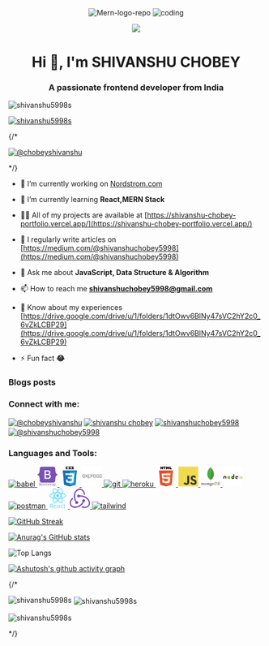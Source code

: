 <!-- # Shivanshu-Chobey-README -->

<!-- # Hey there :wave: -->

<div align="center" display="flex">
    <img width="50%" src="https://i.ibb.co/T1B2pf5/Mern-logo-repo.png" alt="Mern-logo-repo">
    <img align="" alt="coding" width="400" src="https://cdn.dribbble.com/users/926537/screenshots/4502924/media/18181eb39eec9784db256e246954adba.gif">
</div>

<p align="center">
    <a align="center" href="https://github.com/DenverCoder1/readme-typing-svg"><img
            src="https://readme-typing-svg.herokuapp.com?&font=IBM+Plex+Sans&color=5468FF&size=25&lines=Welcome+to+my+GitHub+Profile!;I'm+a+Full-Stack+web+developer." /></a>
</p>

<h1 align="center">Hi 👋, I'm SHIVANSHU CHOBEY</h1>
<h3 align="center">A passionate frontend developer from India</h3>

<p align="left"> <img src="https://komarev.com/ghpvc/?username=shivanshu5998s&label=Profile%20views&color=0e75b6&style=flat" alt="shivanshu5998s" /> </p>

<p align="left"> <a href="https://github.com/ryo-ma/github-profile-trophy"><img src="https://github-profile-trophy.vercel.app/?username=shivanshu5998s" alt="shivanshu5998s" /></a> </p>

{/* <p align="left"> <a href="https://twitter.com/@chobeyshivanshu" target="blank"><img src="https://img.shields.io/twitter/follow/@chobeyshivanshu?logo=twitter&style=for-the-badge" alt="@chobeyshivanshu" /></a> </p> */}

- 🔭 I’m currently working on [Nordstrom.com](https://github.com/Shivanshu5998s/Nordstrom-Website-Clone-)

- 🌱 I’m currently learning **React,MERN Stack**

- 👨‍💻 All of my projects are available at [https://shivanshu-chobey-portfolio.vercel.app/](https://shivanshu-chobey-portfolio.vercel.app/)

- 📝 I regularly write articles on [https://medium.com/@shivanshuchobey5998](https://medium.com/@shivanshuchobey5998)

- 💬 Ask me about **JavaScript, Data Structure & Algorithm**

- 📫 How to reach me **shivanshuchobey5998@gmail.com**

- 📄 Know about my experiences [https://drive.google.com/drive/u/1/folders/1dtOwv6BlNy47sVC2hY2c0_6vZkLCBP29](https://drive.google.com/drive/u/1/folders/1dtOwv6BlNy47sVC2hY2c0_6vZkLCBP29)

- ⚡ Fun fact **😂**

### Blogs posts
<!-- BLOG-POST-LIST:START -->
<!-- BLOG-POST-LIST:END -->

<h3 align="left">Connect with me:</h3>
<p align="left">
<a href="https://twitter.com/@chobeyshivanshu" target="blank"><img align="center" src="https://raw.githubusercontent.com/rahuldkjain/github-profile-readme-generator/master/src/images/icons/Social/twitter.svg" alt="@chobeyshivanshu" height="30" width="40" /></a>
<a href="https://www.linkedin.com/in/shivanshu5998/" target="blank"><img align="center" src="https://raw.githubusercontent.com/rahuldkjain/github-profile-readme-generator/master/src/images/icons/Social/linked-in-alt.svg" alt="shivanshu chobey" height="30" width="40" /></a>
<a href="https://codesandbox.com/shivanshuchobey5998" target="blank"><img align="center" src="https://raw.githubusercontent.com/rahuldkjain/github-profile-readme-generator/master/src/images/icons/Social/codesandbox.svg" alt="shivanshuchobey5998" height="30" width="40" /></a>
<a href="https://medium.com/@shivanshuchobey5998" target="blank"><img align="center" src="https://raw.githubusercontent.com/rahuldkjain/github-profile-readme-generator/master/src/images/icons/Social/medium.svg" alt="@shivanshuchobey5998" height="30" width="40" /></a>
</p>

<h3 align="left">Languages and Tools:</h3>
<p align="left"> <a href="https://babeljs.io/" target="_blank" rel="noreferrer"> <img src="https://www.vectorlogo.zone/logos/babeljs/babeljs-icon.svg" alt="babel" width="40" height="40"/> </a> <a href="https://getbootstrap.com" target="_blank" rel="noreferrer"> <img src="https://raw.githubusercontent.com/devicons/devicon/master/icons/bootstrap/bootstrap-plain-wordmark.svg" alt="bootstrap" width="40" height="40"/> </a> <a href="https://www.w3schools.com/css/" target="_blank" rel="noreferrer"> <img src="https://raw.githubusercontent.com/devicons/devicon/master/icons/css3/css3-original-wordmark.svg" alt="css3" width="40" height="40"/> </a> <a href="https://expressjs.com" target="_blank" rel="noreferrer"> <img src="https://raw.githubusercontent.com/devicons/devicon/master/icons/express/express-original-wordmark.svg" alt="express" width="40" height="40"/> </a> <a href="https://git-scm.com/" target="_blank" rel="noreferrer"> <img src="https://www.vectorlogo.zone/logos/git-scm/git-scm-icon.svg" alt="git" width="40" height="40"/> </a> <a href="https://heroku.com" target="_blank" rel="noreferrer"> <img src="https://www.vectorlogo.zone/logos/heroku/heroku-icon.svg" alt="heroku" width="40" height="40"/> </a> <a href="https://www.w3.org/html/" target="_blank" rel="noreferrer"> <img src="https://raw.githubusercontent.com/devicons/devicon/master/icons/html5/html5-original-wordmark.svg" alt="html5" width="40" height="40"/> </a> <a href="https://developer.mozilla.org/en-US/docs/Web/JavaScript" target="_blank" rel="noreferrer"> <img src="https://raw.githubusercontent.com/devicons/devicon/master/icons/javascript/javascript-original.svg" alt="javascript" width="40" height="40"/> </a> <a href="https://www.mongodb.com/" target="_blank" rel="noreferrer"> <img src="https://raw.githubusercontent.com/devicons/devicon/master/icons/mongodb/mongodb-original-wordmark.svg" alt="mongodb" width="40" height="40"/> </a> <a href="https://nodejs.org" target="_blank" rel="noreferrer"> <img src="https://raw.githubusercontent.com/devicons/devicon/master/icons/nodejs/nodejs-original-wordmark.svg" alt="nodejs" width="40" height="40"/> </a> <a href="https://postman.com" target="_blank" rel="noreferrer"> <img src="https://www.vectorlogo.zone/logos/getpostman/getpostman-icon.svg" alt="postman" width="40" height="40"/> </a> <a href="https://reactjs.org/" target="_blank" rel="noreferrer"> <img src="https://raw.githubusercontent.com/devicons/devicon/master/icons/react/react-original-wordmark.svg" alt="react" width="40" height="40"/> </a> <a href="https://redux.js.org" target="_blank" rel="noreferrer"> <img src="https://raw.githubusercontent.com/devicons/devicon/master/icons/redux/redux-original.svg" alt="redux" width="40" height="40"/> </a> <a href="https://tailwindcss.com/" target="_blank" rel="noreferrer"> <img src="https://www.vectorlogo.zone/logos/tailwindcss/tailwindcss-icon.svg" alt="tailwind" width="40" height="40"/> </a> </p>

[![GitHub Streak](http://github-readme-streak-stats.herokuapp.com?user=Shivanshu5998s&theme=neon-dark)](https://git.io/streak-stats)

[![Anurag's GitHub stats](https://github-readme-stats.vercel.app/api?username=Shivanshu5998s&theme=radical)](https://github.com/anuraghazra/github-readme-stats)

![Top Langs](https://github-readme-stats.vercel.app/api/top-langs/?username=Shivanshu5998s&theme=radical)

[![Ashutosh's github activity graph](https://activity-graph.herokuapp.com/graph?username=Shivanshu5998s&theme=xcode)](https://github.com/ashutosh00710/github-readme-activity-graph)

{/* <p><img align="left" src="https://github-readme-stats.vercel.app/api/top-langs?username=shivanshu5998s&show_icons=true&locale=en&layout=compact" alt="shivanshu5998s" /></p>

<p>&nbsp;<img align="center" src="https://github-readme-stats.vercel.app/api?username=shivanshu5998s&show_icons=true&locale=en" alt="shivanshu5998s" /></p>

<p><img align="center" src="https://github-readme-streak-stats.herokuapp.com/?user=shivanshu5998s&" alt="shivanshu5998s" /></p> */}
